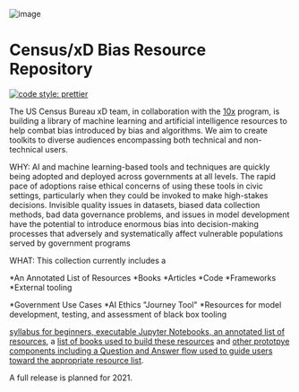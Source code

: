 ![image](https://user-images.githubusercontent.com/80533280/112865728-0db6ca80-9087-11eb-8cc0-c97646169849.png)



# Census/xD Bias Resource Repository

 [![code style: prettier](https://img.shields.io/badge/code_style-prettier-ff69b4?style=for-the-badge)](https://github.com/prettier/prettier)



The US Census Bureau xD team, in collaboration with the [10x](https://10x.gsa.gov) program, is building a library of machine learning and artificial intelligence resources to help combat bias introduced by bias and algorithms. We aim to create toolkits to diverse audiences encompassing both technical and non-technical users.

WHY: AI and machine learning-based tools and techniques are quickly being adopted and deployed across governments at all levels. The rapid pace of adoptions raise ethical concerns of using these tools in civic settings, particularly when they could be invoked to make high-stakes decisions. Invisible quality issues in datasets, biased data collection methods, bad data governance problems, and issues in model development have the potential to introduce enormous bias into decision-making processes that adversely and systematically affect vulnerable populations served by government programs

WHAT: This collection currently includes a 

*An Annotated List of Resources
  *Books
  *Articles
  *Code
  *Frameworks
  *External tooling
  
*Government Use Cases
*AI Ethics "Journey Tool"
*Resources for model development, testing, and assessment of black box tooling


[syllabus for beginners, executable Jupyter Notebooks, an annotated list of resources](https://github.com/MLBiasgov/MLBias_papers), a [list of books used to build these resources](https://github.com/MLBiasgov/MLBias/blob/main/textbook%20reading%20list) and [other prototpye components including a Question and Answer flow used to guide users toward the appropriate resource list](https://github.com/MLBiasgov/MLBias/blob/main/MVP-Combating%20Bias%20in%20Government%20Data%20and%20Algorithms.pdf). 

A full release is planned for 2021.


